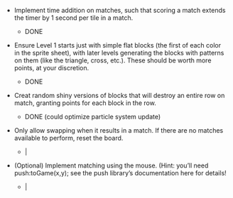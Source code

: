  - Implement time addition on matches, such that scoring a match extends the timer by 1 second per tile in a match.
    - DONE

 - Ensure Level 1 starts just with simple flat blocks (the first of each color in the sprite sheet), with later levels generating the blocks with patterns on them (like the triangle, cross, etc.). These should be worth more points, at your discretion.
    - DONE

 - Creat random shiny versions of blocks that will destroy an entire row on match, granting points for each block in the row.
    - DONE (could optimize particle system update)

 - Only allow swapping when it results in a match. If there are no matches available to perform, reset the board.
    - |

 - (Optional) Implement matching using the mouse. (Hint: you’ll need push:toGame(x,y); see the push library’s documentation here for details!
    - |
